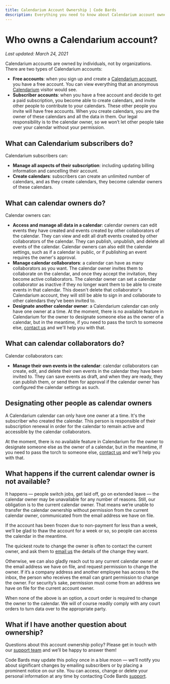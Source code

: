 ```yaml
---
title: Calendarium Account Ownership | Code Bards
description: Everything you need to know about Calendarium account ownership.
---
```


# Who owns a Calendarium account?

*Last updated: March 24, 2021*

Calendarium accounts are owned by individuals, not by organizations. There are two types of Calendarium accounts: 

- **Free accounts**: when you sign up and create a [Calendarium account](https://calendarium.ca/sign-up), you have a free account. You can view everything that an anonymous [Calendarium](https://calendarium.ca) visitor would see.
- **Subscriber accounts**: when you have a free account and decide to get a paid subscription, you become able to create calendars, and invite other people to contribute to your calendars. These other people you invite will have free accounts. When you create calendars, you are the owner of these calendars and all the data in them. Our legal responsibility is to the calendar owner, so we won’t let other people take over your calendar without your permission.

## What can Calendarium subscribers do?

Calendarium subscribers can:

- **Manage all aspects of their subscription**: including updating billing information and cancelling their account.
- **Create calendars**: subscribers can create an unlimited number of calendars, and as they create calendars, they become calendar owners of these calendars.

## What can calendar owners do?

Calendar owners can:

- **Access and manage all data in a calendar**: calendar owners can edit events they have created and events created by other collaborators of the calendar. They can view and edit all draft events created by other collaborators of the calendar. They can publish, unpublish, and delete all events of the calendar. Calendar owners can also edit the calendar settings, such as if a calendar is public, or if publishing an event requires the owner's approval.
- **Manage calendar collaborators**: a calendar can have as many collaborators as you want. The calendar owner invites them to collaborate on the calendar, and once they accept the invitation, they become active collaborators. The calendar owner can set a calendar collaborator as inactive if they no longer want them to be able to create events in that calendar. This doesn't delete that collaborator's Calendarium account, they will still be able to sign in and collaborate to other calendars they've been invited to.
- **Designate another calendar owner**: a Calendarium calendar can only have one owner at a time. At the moment, there is no available feature in Calendarium for the owner to designate someone else as the owner of a calendar, but in the meantime, if you need to pass the torch to someone else, [contact us](mailto:grove@codebards.io) and we'll help you with that.

## What can calendar collaborators do?

Calendar collaborators can:

- **Manage their own events in the calendar**: calendar collaborators can create, edit, and delete their own events in the calendar they have been invited to. They can save events as draft, and when they are ready, they can publish them, or send them for approval if the calendar owner has configured the calendar settings as such.

## Designating other people as calendar owners

A Calendarium calendar can only have one owner at a time. It's the subscriber who created the calendar. This person is responsible of their subscription renewal in order for the calendar to remain active and accessible by the calendar collaborators.

At the moment, there is no available feature in Calendarium for the owner to designate someone else as the owner of a calendar, but in the meantime, if you need to pass the torch to someone else, [contact us](mailto:grove@codebards.io) and we'll help you with that.

## What happens if the current calendar owner is not available?

It happens — people switch jobs, get laid off, go on extended leave — the calendar owner may be unavailable for any number of reasons. Still, our obligation is to the current calendar owner. That means we’re unable to transfer the calendar ownership without permission from the current calendar owner, communicated from the email address we have on file.

If the account has been frozen due to non-payment for less than a week, we’ll be glad to thaw the account for a week or so, so people can access the calendar in the meantime.

The quickest route to change the owner is often to contact the current owner, and ask them to [email us](mailto:grove@codebards.io) the details of the change they want.

Otherwise, we can also gladly reach out to any current calendar owner at the email address we have on file, and request permission to change the owner. If it’s a company address and another employee has access to the inbox, the person who receives the email can grant permission to change the owner. For security’s sake, permission must come from an address we have on file for the current account owner.

When none of the above is an option, a court order is required to change the owner to the calendar. We will of course readily comply with any court orders to turn data over to the appropriate party.

## What if I have another question about ownership?

Questions about this account ownership policy? Please get in touch with our [support team](mailto:grove@codebards.io) and we’ll be happy to answer them!

Code Bards may update this policy once in a blue moon — we’ll notify you about significant changes by emailing subscribers or by placing a prominent notice on our site. You can access, change or delete your personal information at any time by contacting Code Bards [support](mailto:grove@codebards.io).
